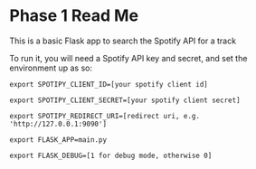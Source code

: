 # Phase 1 Read Me

This is a basic Flask app to search the Spotify API for a track

To run it, you will need a Spotify API key and secret, and set the environment up as so:


`export SPOTIPY_CLIENT_ID=[your spotify client id]`

`export SPOTIPY_CLIENT_SECRET=[your spotify client secret]`

`export SPOTIPY_REDIRECT_URI=[redirect uri, e.g. 'http://127.0.0.1:9090']`

`export FLASK_APP=main.py`

`export FLASK_DEBUG=[1 for debug mode, otherwise 0]`

